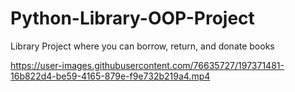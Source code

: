 # Python-Library-OOP-Project
Library Project where you can borrow, return, and donate books


https://user-images.githubusercontent.com/76635727/197371481-16b822d4-be59-4165-879e-f9e732b219a4.mp4

